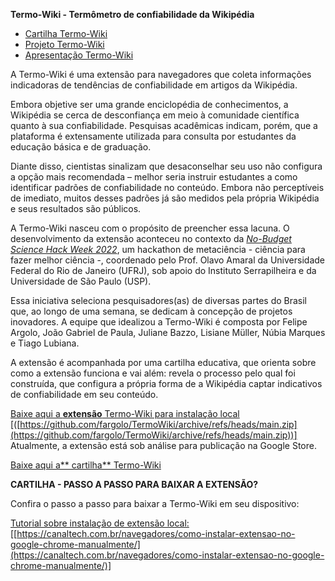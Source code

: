 <!-----

Yay, no errors, warnings, or alerts!

Conversion time: 0.377 seconds.


Using this Markdown file:

1. Paste this output into your source file.
2. See the notes and action items below regarding this conversion run.
3. Check the rendered output (headings, lists, code blocks, tables) for proper
   formatting and use a linkchecker before you publish this page.

Conversion notes:

* Docs to Markdown version 1.0β33
* Tue Sep 20 2022 09:18:49 GMT-0700 (PDT)
* Source doc: Textos complementares
----->

**Termo-Wiki - Termômetro de confiabilidade da Wikipédia**

* [Cartilha Termo-Wiki](./cartilha.md)
* [Projeto Termo-Wiki](./projeto.md)
* [Apresentação Termo-Wiki](./pres_hack_week)

A Termo-Wiki é uma extensão para navegadores que coleta informações indicadoras de tendências de confiabilidade em artigos da Wikipédia.

Embora objetive ser uma grande enciclopédia de conhecimentos, a Wikipédia se cerca de desconfiança em meio à comunidade científica quanto à sua confiabilidade. Pesquisas acadêmicas indicam, porém, que a plataforma é extensamente utilizada para consulta por estudantes da educação básica e de graduação.

Diante disso, cientistas sinalizam que desaconselhar seu uso não configura a opção mais recomendada – melhor seria instruir estudantes a como identificar padrões de confiabilidade no conteúdo. Embora não perceptíveis de imediato, muitos desses padrões já são medidos pela própria Wikipédia e seus resultados são públicos. 

A Termo-Wiki nasceu com o propósito de preencher essa lacuna. O desenvolvimento da extensão aconteceu no contexto da _[No-Budget Science Hack Week 2022](https://www.reprodutibilidade.bio.br/no-budget-science-hack-week-2022)_, um hackathon de metaciência - ciência para fazer melhor ciência -, coordenado pelo Prof. Olavo Amaral da Universidade Federal do Rio de Janeiro (UFRJ), sob apoio do Instituto Serrapilheira e da Universidade de São Paulo (USP). 

Essa iniciativa seleciona pesquisadores(as) de diversas partes do Brasil que, ao longo de uma semana, se dedicam à concepção de projetos inovadores. A equipe que idealizou a Termo-Wiki é composta por Felipe Argolo, João Gabriel de Paula, Juliane Bazzo, Lisiane Müller, Núbia Marques e Tiago Lubiana.

A extensão é acompanhada por uma cartilha educativa, que orienta sobre como a extensão funciona e vai além: revela o processo pelo qual foi construída, que configura a própria forma de a Wikipédia captar indicativos de confiabilidade em seu conteúdo. 

<span style="text-decoration:underline;">Baixe aqui a **extensão** Termo-Wiki para instalação local \
 [</span>([https://github.com/fargolo/TermoWiki/archive/refs/heads/main.zip](https://github.com/fargolo/TermoWiki/archive/refs/heads/main.zip))] \
Atualmente, a extensão está sob análise para publicação na Google Store.

[Baixe aqui a** cartilha** Termo-Wiki](./cartilha.md)

**CARTILHA - PASSO A PASSO PARA BAIXAR A EXTENSÃO?**

Confira o passo a passo para baixar a Termo-Wiki em seu dispositivo:

<span style="text-decoration:underline;">Tutorial sobre instalação de extensão local: </span> \
[[https://canaltech.com.br/navegadores/como-instalar-extensao-no-google-chrome-manualmente/](https://canaltech.com.br/navegadores/como-instalar-extensao-no-google-chrome-manualmente/)]
